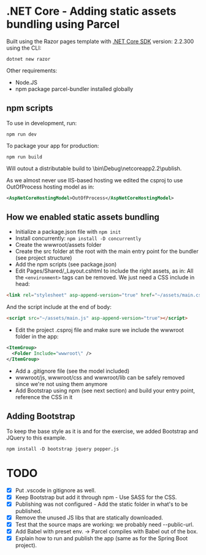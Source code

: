 # .NET Core - Adding static assets bundling using Parcel

Built using the Razor pages template with [.NET Core SDK](https://dotnet.microsoft.com/download) version: 2.2.300 using the CLI:
```
dotnet new razor
```

Other requirements: 
* Node.JS
* npm package parcel-bundler installed globally

## npm scripts
To use in development, run:
```
npm run dev
```

To package your app for production:
```
npm run build
```
Will outout a distributable build to \bin\Debug\netcoreapp2.2\publish.

As we almost never use IIS-based hosting we edited the csproj to use OutOfProcess hosting model as in:
```xml
<AspNetCoreHostingModel>OutOfProcess</AspNetCoreHostingModel>
```

## How we enabled static assets bundling
- Initialize a package.json file with `npm init`
- Install concurrently: `npm install -D concurrently`
- Create the wwwroot/assets folder
- Create the src folder at the root with the main entry point for the bundler (see project structure)
- Add the npm scripts (see package.json)
- Edit Pages/Shared/_Layout.cshtml to include the right assets, as in:
All the `<environment>` tags can be removed. We just need a CSS include in head:
```html
<link rel="stylesheet" asp-append-version="true" href="~/assets/main.css" />
```
And the script include at the end of body:
```html
<script src="~/assets/main.js" asp-append-version="true"></script>
```
- Edit the project .csproj file and make sure we include the wwwroot folder in the app:
```xml
<ItemGroup>
  <Folder Include="wwwroot\" />
</ItemGroup>
```
- Add a .gitignore file (see the model included)
- wwwroot/js, wwwroot/css and wwwroot/lib can be safely removed since we're not using them anymore
- Add Bootstrap using npm (see next section) and build your entry point, reference the CSS in it

## Adding Bootstrap
To keep the base style as it is and for the exercise, we added Bootstrap and JQuery to this example.

```
npm install -D bootstrap jquery popper.js
```

# TODO
- [x] Put .vscode in gitignore as well.
- [x] Keep Bootstrap but add it through npm - Use SASS for the CSS.
- [x] Publishing was not configured - Add the static folder in what's to be published.
- [x] Remove the unused JS libs that are statically downloaded.
- [x] Test that the source maps are working: we probably need --public-url.
- [x] Add Babel with preset env. -> Parcel compiles with Babel out of the box.
- [x] Explain how to run and publish the app (same as for the Spring Boot project).